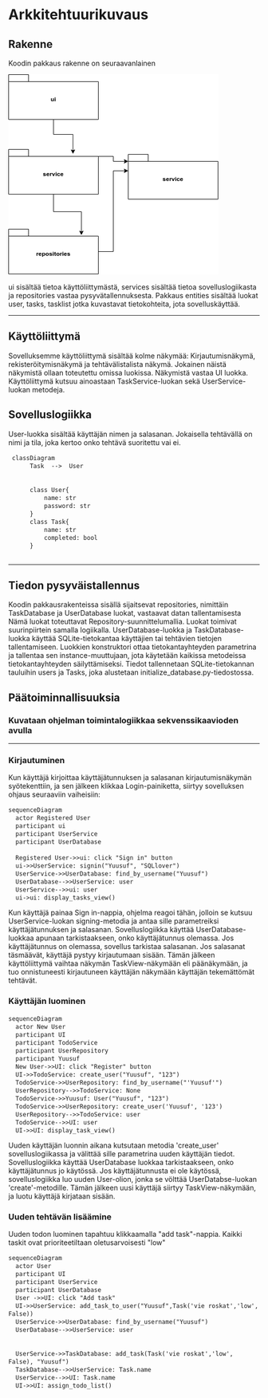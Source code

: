 # **Arkkitehtuurikuvaus**

## **Rakenne**
Koodin pakkaus rakenne on seuraavanlainen

![Kuva](./Kuvat/ohte_kaavio.png) 

ui sisältää tietoa käyttöliittymästä, services sisältää  tietoa sovelluslogiikasta ja repositories vastaa pysyvätallennuksesta. Pakkaus entities sisältää luokat user, tasks, tasklist jotka kuvastavat tietokohteita, jota sovelluskäyttää.
****
## **Käyttöliittymä**
Sovelluksemme käyttöliittymä sisältää kolme näkymää: Kirjautumisnäkymä, rekisteröitymisnäkymä ja tehtävälistalista näkymä. Jokainen näistä näkymistä ollaan toteutettu omissa luokissa. Näkymistä vastaa UI luokka. Käyttöliittymä kutsuu ainoastaan TaskService-luokan  sekä UserService-luokan metodeja.







## **Sovelluslogiikka**

User-luokka sisältää käyttäjän nimen ja salasanan. Jokaisella tehtävällä on nimi ja tila, joka kertoo onko tehtävä suoritettu vai ei.
```mermaid
 classDiagram
      Task  -->  User
      
      
      class User{
          name: str
          password: str
      }
      class Task{
          name: str
          completed: bool
      }
      
```
***
## **Tiedon pysyväistallennus**

Koodin pakkausrakenteissa sisällä sijaitsevat repositories, nimittäin TaskDatabase ja UserDatabase luokat, vastaavat datan tallentamisesta  Nämä luokat toteuttavat Repository-suunnittelumallia. Luokat toimivat suurinpiirtein samalla logiikalla. 
UserDatabase-luokka ja  TaskDatabase-luokka käyttää SQLite-tietokantaa käyttäjien tai tehtävien tietojen tallentamiseen. Luokkien konstruktori ottaa tietokantayhteyden parametrina ja tallentaa sen instance-muuttujaan, jota käytetään kaikissa metodeissa tietokantayhteyden säilyttämiseksi. Tiedot tallennetaan SQLite-tietokannan tauluihin users ja Tasks, joka alustetaan initialize_database.py-tiedostossa.

## **Päätoiminnallisuuksia**
### Kuvataan ohjelman toimintalogiikkaa sekvenssikaavioden avulla
****
### **Kirjautuminen**
Kun käyttäjä kirjoittaa käyttäjätunnuksen ja salasanan kirjautumisnäkymän syötekenttiin, ja sen jälkeen klikkaa Login-painiketta, siirtyy sovelluksen ohjaus seuraaviin vaiheisiin:

```mermaid
sequenceDiagram
  actor Registered User
  participant ui
  participant UserService
  participant UserDatabase

  Registered User->>ui: click "Sign in" button
  ui->>UserService: signin("Yuusuf", "SQLlover")
  UserService->>UserDatabase: find_by_username("Yuusuf")
  UserDatabase-->>UserService: user
  UserService-->>ui: user
  ui->ui: display_tasks_view()
```

Kun käyttäjä painaa Sign in-nappia, ohjelma reagoi tähän, jolloin se kutsuu UserService-luokan signing-metodia ja antaa sille parametreiksi käyttäjätunnuksen ja salasanan. Sovelluslogiikka käyttää UserDatabase-luokkaa apunaan tarkistaakseen, onko käyttäjätunnus olemassa. Jos käyttäjätunnus on olemassa, sovellus tarkistaa salasanan. Jos salasanat täsmäävät, käyttäjä pystyy kirjautumaan sisään. Tämän jälkeen käyttöliittymä vaihtaa näkymän TaskView-näkymään eli päänäkymään, ja tuo onnistuneesti kirjautuneen käyttäjän näkymään käyttäjän tekemättömät tehtävät.

### **Käyttäjän luominen**

```mermaid
sequenceDiagram
  actor New User
  participant UI
  participant TodoService
  participant UserRepository
  participant Yuusuf
  New User->>UI: click "Register" button
  UI->>TodoService: create_user("Yuusuf", "123")
  TodoService->>UserRepository: find_by_username("'Yuusuf'")
  UserRepository-->>TodoService: None
  TodoService->>Yuusuf: User("Yuusuf", "123")
  TodoService->>UserRepository: create_user('Yuusuf', '123')
  UserRepository-->>TodoService: user
  TodoService-->>UI: user
  UI->>UI: display_task_view()
```

Uuden käyttäjän luonnin aikana kutsutaan metodia 'create_user' sovelluslogiikassa ja välittää sille parametrina uuden käyttäjän tiedot. Sovelluslogiikka käyttää UserDatabase luokkaa tarkistaakseen, onko käyttäjätunnus jo käytössä. Jos käyttäjätunnusta ei ole käytössä, sovelluslogiikka luo uuden User-olion, jonka se völttää UserDatabse-luokan 'create'-metodille. Tämän jälkeen uusi käyttäjä siirtyy TaskView-näkymään, ja luotu käyttäjä kirjataan sisään.

### **Uuden tehtävän lisäämine**
Uuden todon luominen tapahtuu klikkaamalla "add task"-nappia. Kaikki taskit ovat prioriteetiltaan oletusarvoisesti "low"

```mermaid
sequenceDiagram
  actor User 
  participant UI
  participant UserService
  participant UserDatabase
  User ->>UI: click "Add task"
  UI->>UserService: add_task_to_user("Yuusuf",Task('vie roskat','low', False))
  UserService->>UserDatabase: find_by_username("Yuusuf")
  UserDatabase-->>UserService: user
  
  
  UserService->>TaskDatabase: add_task(Task('vie roskat','low', False), "Yuusuf")
  TaskDatabase-->>UserService: Task.name
  UserService-->>UI: Task.name 
  UI->>UI: assign_todo_list()
```